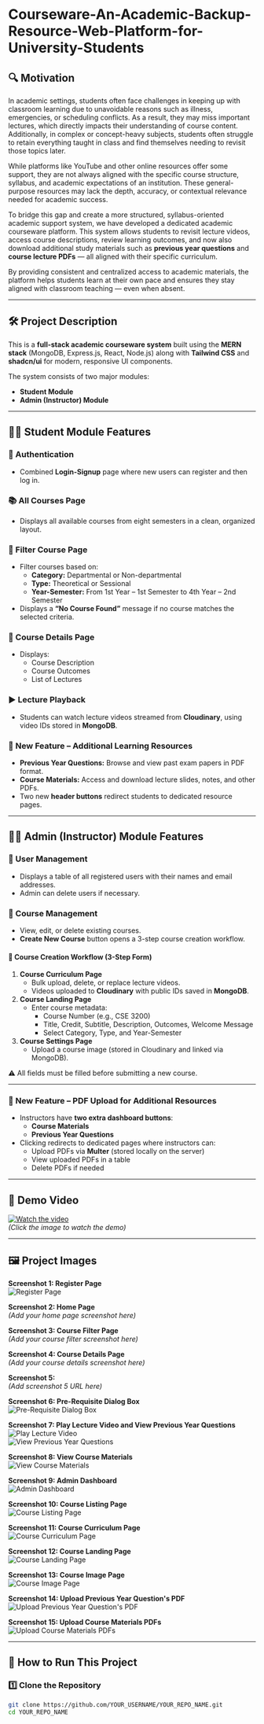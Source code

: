 # Courseware-An-Academic-Backup-Resource-Web-Platform-for-University-Students

## 🔍 Motivation
In academic settings, students often face challenges in keeping up with classroom learning due to unavoidable reasons such as illness, emergencies, or scheduling conflicts. As a result, they may miss important lectures, which directly impacts their understanding of course content. Additionally, in complex or concept-heavy subjects, students often struggle to retain everything taught in class and find themselves needing to revisit those topics later.

While platforms like YouTube and other online resources offer some support, they are not always aligned with the specific course structure, syllabus, and academic expectations of an institution. These general-purpose resources may lack the depth, accuracy, or contextual relevance needed for academic success.

To bridge this gap and create a more structured, syllabus-oriented academic support system, we have developed a dedicated academic courseware platform. This system allows students to revisit lecture videos, access course descriptions, review learning outcomes, and now also download additional study materials such as **previous year questions** and **course lecture PDFs** — all aligned with their specific curriculum.

By providing consistent and centralized access to academic materials, the platform helps students learn at their own pace and ensures they stay aligned with classroom teaching — even when absent.

---

## 🛠️ Project Description
This is a **full-stack academic courseware system** built using the **MERN stack** (MongoDB, Express.js, React, Node.js) along with **Tailwind CSS** and **shadcn/ui** for modern, responsive UI components.

The system consists of two major modules:
- **Student Module**
- **Admin (Instructor) Module**

---

## 👩‍🎓 Student Module Features

### 🔑 Authentication
- Combined **Login-Signup** page where new users can register and then log in.

### 📚 All Courses Page
- Displays all available courses from eight semesters in a clean, organized layout.

### 🎯 Filter Course Page
- Filter courses based on:
  - **Category:** Departmental or Non-departmental
  - **Type:** Theoretical or Sessional
  - **Year-Semester:** From 1st Year – 1st Semester to 4th Year – 2nd Semester
- Displays a **“No Course Found”** message if no course matches the selected criteria.

### 📄 Course Details Page
- Displays:
  - Course Description
  - Course Outcomes
  - List of Lectures

### ▶️ Lecture Playback
- Students can watch lecture videos streamed from **Cloudinary**, using video IDs stored in **MongoDB**.

### 📄 New Feature – Additional Learning Resources
- **Previous Year Questions:** Browse and view past exam papers in PDF format.
- **Course Materials:** Access and download lecture slides, notes, and other PDFs.
- Two new **header buttons** redirect students to dedicated resource pages.

---

## 👨‍💼 Admin (Instructor) Module Features

### 👥 User Management
- Displays a table of all registered users with their names and email addresses.
- Admin can delete users if necessary.

### 📘 Course Management
- View, edit, or delete existing courses.
- **Create New Course** button opens a 3-step course creation workflow.

#### 📝 Course Creation Workflow (3-Step Form)
1. **Course Curriculum Page**
   - Bulk upload, delete, or replace lecture videos.
   - Videos uploaded to **Cloudinary** with public IDs saved in **MongoDB**.
2. **Course Landing Page**
   - Enter course metadata:
     - Course Number (e.g., CSE 3200)
     - Title, Credit, Subtitle, Description, Outcomes, Welcome Message
     - Select Category, Type, and Year-Semester
3. **Course Settings Page**
   - Upload a course image (stored in Cloudinary and linked via MongoDB).

⚠️ All fields must be filled before submitting a new course.

---

### 📄 New Feature – PDF Upload for Additional Resources
- Instructors have **two extra dashboard buttons**:
  - **Course Materials**
  - **Previous Year Questions**
- Clicking redirects to dedicated pages where instructors can:
  - Upload PDFs via **Multer** (stored locally on the server)
  - View uploaded PDFs in a table
  - Delete PDFs if needed

---

## 🎥 Demo Video
[![Watch the video](https://img.youtube.com/vi/YOUR_VIDEO_ID/0.jpg)](https://youtu.be/YOUR_VIDEO_ID)  
*(Click the image to watch the demo)*

---

## 🖼️ Project Images

**Screenshot 1: Register Page**  
![Register Page](https://github.com/user-attachments/assets/c078406f-2b39-47c9-8bf6-37326e2f59fa)

**Screenshot 2: Home Page**  
*(Add your home page screenshot here)*

**Screenshot 3: Course Filter Page**  
*(Add your course filter screenshot here)*

**Screenshot 4: Course Details Page**  
*(Add your course details screenshot here)*

**Screenshot 5:**  
*(Add screenshot 5 URL here)*

**Screenshot 6: Pre-Requisite Dialog Box**  
![Pre-Requisite Dialog Box](https://github.com/user-attachments/assets/fd7bf60e-72ac-4d9b-be66-310a5f502078)

**Screenshot 7: Play Lecture Video and View Previous Year Questions**  
![Play Lecture Video](https://github.com/user-attachments/assets/d66eb934-b90d-490c-bda2-c3392c80a56b)  
![View Previous Year Questions](https://github.com/user-attachments/assets/1286da33-5fae-4c55-8ea8-240241279ee4)

**Screenshot 8: View Course Materials**  
![View Course Materials](https://github.com/user-attachments/assets/556cfbad-5605-4bd0-aefb-4941156e44d8)

**Screenshot 9: Admin Dashboard**  
![Admin Dashboard](https://github.com/user-attachments/assets/d6b6a089-a4be-492a-91bb-37e540321a8b)

**Screenshot 10: Course Listing Page**  
![Course Listing Page](https://github.com/user-attachments/assets/47331c25-fd02-4e4e-b269-697a3094ba5a)

**Screenshot 11: Course Curriculum Page**  
![Course Curriculum Page](https://github.com/user-attachments/assets/d9101943-096f-4ff3-9560-395b60ec3721)

**Screenshot 12: Course Landing Page**  
![Course Landing Page](https://github.com/user-attachments/assets/2732d4c3-c3e8-47d8-93c8-429db4110b49)

**Screenshot 13: Course Image Page**  
![Course Image Page](https://github.com/user-attachments/assets/9922cb14-2f20-4b9c-bc43-a0f4165fc1e9)

**Screenshot 14: Upload Previous Year Question's PDF**  
![Upload Previous Year Question's PDF](https://github.com/user-attachments/assets/54b2033a-001f-4ce4-9910-df2c9a2fc864)

**Screenshot 15: Upload Course Materials PDFs**  
![Upload Course Materials PDFs](https://github.com/user-attachments/assets/6985cc8c-fd80-4455-b866-555da0e9a155)

---

## 🚀 How to Run This Project

### 1️⃣ Clone the Repository
```bash
git clone https://github.com/YOUR_USERNAME/YOUR_REPO_NAME.git
cd YOUR_REPO_NAME
